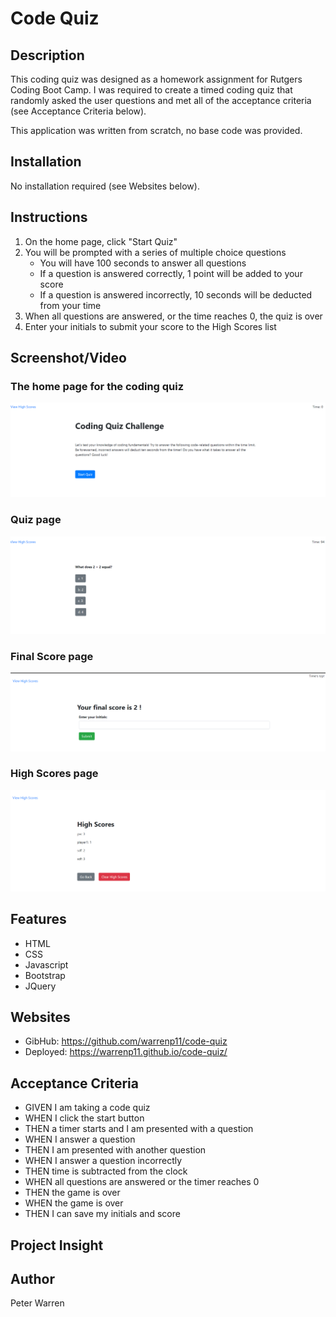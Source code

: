 # Code Quiz

## Description
This coding quiz was designed as a homework assignment for Rutgers Coding Boot Camp. I was required to create a timed coding quiz that randomly asked the user questions and met all of the acceptance criteria (see Acceptance Criteria below).

This application was written from scratch, no base code was provided.

## Installation
No installation required (see Websites below).

## Instructions
1. On the home page, click "Start Quiz"
2. You will be prompted with a  series of multiple choice questions
    * You will have 100 seconds to answer all questions
    * If a question is answered correctly, 1 point will be added to your score
    * If a question is answered incorrectly, 10 seconds will be deducted from your time
3. When all questions are answered, or the time reaches 0, the quiz is over
4. Enter your initials to submit your score to the High Scores list

## Screenshot/Video
### The home page for the coding quiz
![Coding Quiz Home Page](./assets/images/start-page.png "Coding Quiz Home Page")

### Quiz page
![Quiz Example](./assets/images/quiz.png "Quiz Page Example")

### Final Score page 
![Final Score Example](./assets/images/final-score.png "Final Score example" )

### High Scores page 
![High Scores Example](./assets/images/high-scores.png "High Scores example" )

## Features
* HTML
* CSS
* Javascript
* Bootstrap
* JQuery

## Websites
* GibHub: https://github.com/warrenp11/code-quiz
* Deployed: https://warrenp11.github.io/code-quiz/

## Acceptance Criteria
* GIVEN I am taking a code quiz
* WHEN I click the start button
* THEN a timer starts and I am presented with a question
* WHEN I answer a question
* THEN I am presented with another question
* WHEN I answer a question incorrectly
* THEN time is subtracted from the clock
* WHEN all questions are answered or the timer reaches 0
* THEN the game is over
* WHEN the game is over
* THEN I can save my initials and score

## Project Insight

## Author
Peter Warren